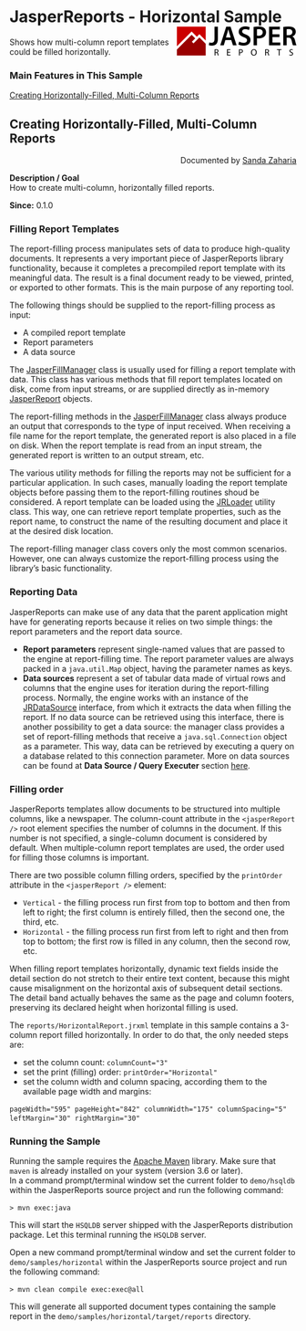 
# JasperReports - Horizontal Sample <img src="../../resources/jasperreports.svg" alt="JasperReports logo" align="right"/>

Shows how multi-column report templates could be filled horizontally.

### Main Features in This Sample

[Creating Horizontally-Filled, Multi-Column Reports](#horizontal)

## <a name='horizontal'>Creating</a> Horizontally-Filled, Multi-Column Reports
<div align="right">Documented by <a href='mailto:shertage@users.sourceforge.net'>Sanda Zaharia</a></div>

**Description / Goal**\
How to create multi-column, horizontally filled reports.

**Since:** 0.1.0

### Filling Report Templates

The report-filling process manipulates sets of data to produce high-quality documents. It represents a very important piece of JasperReports library functionality, because it completes a precompiled report template with its meaningful data. The result is a final document ready to be viewed, printed, or exported to other formats. This is the main purpose of any reporting tool.

The following things should be supplied to the report-filling process as input:

- A compiled report template
- Report parameters
- A data source

The [JasperFillManager](https://jasperreports.sourceforge.net/api/net/sf/jasperreports/engine/JasperFillManager.html) class is usually used for filling a report template with data. This class has various methods that fill report templates located on disk, come from input streams, or are supplied directly as in-memory [JasperReport](https://jasperreports.sourceforge.net/api/net/sf/jasperreports/engine/JasperReport.html) objects.

The report-filling methods in the [JasperFillManager](https://jasperreports.sourceforge.net/api/net/sf/jasperreports/engine/JasperFillManager.html) class always produce an output that corresponds to the type of input received. When receiving a file name for the report template, the generated report is also placed in a file on disk. When the report template is read from an input stream, the generated report is written to an output stream, etc.

The various utility methods for filling the reports may not be sufficient for a particular application. In such cases, manually loading the report template objects before passing them to the report-filling routines shoud be considered. A report template can be loaded using the [JRLoader](https://jasperreports.sourceforge.net/api/net/sf/jasperreports/engine/util/JRLoader.html) utility class. This way, one can retrieve report template properties, such as the report name, to construct the name of the resulting document and place it at the desired disk location.

The report-filling manager class covers only the most common scenarios. However, one can always customize the report-filling process using the library’s basic functionality.

### Reporting Data

JasperReports can make use of any data that the parent application might have for generating reports because it relies on two simple things: the report parameters and the report data source.

- **Report parameters** represent single-named values that are passed to the engine at report-filling time. The report parameter values are always packed in a `java.util.Map` object, having the parameter names as keys.
- **Data sources** represent a set of tabular data made of virtual rows and columns that the engine uses for iteration during the report-filling process. Normally, the engine works with an instance of the [JRDataSource](https://jasperreports.sourceforge.net/api/net/sf/jasperreports/engine/JRDataSource.html) interface, from which it extracts the data when filling the report. If no data source can be retrieved using this interface, there is another possibility to get a data source: the manager class provides a set of report-filling methods that receive a `java.sql.Connection` object as a parameter. This way, data can be retrieved by executing a query on a database related to this connection parameter. More on data sources can be found at **Data Source / Query Executer** section [here](../sample.reference.html#DataSourceQueryExecuter).

### Filling order

JasperReports templates allow documents to be structured into multiple columns, like a newspaper. The column-count attribute in the `<jasperReport />` root element specifies the number of columns in the document. If this number is not specified, a single-column document is considered by default. When multiple-column report templates are used, the order used for filling those columns is important.

There are two possible column filling orders, specified by the `printOrder` attribute in the `<jasperReport />` element:

- `Vertical` - the filling process run first from top to bottom and then from left to right; the first column is entirely filled, then the second one, the third, etc.
- `Horizontal` - the filling process run first from left to right and then from top to bottom; the first row is filled in any column, then the second row, etc.

When filling report templates horizontally, dynamic text fields inside the detail section do not stretch to their entire text content, because this might cause misalignment on the horizontal axis of subsequent detail sections. The detail band actually behaves the same as the page and column footers, preserving its declared height when horizontal filling is used.

The `reports/HorizontalReport.jrxml` template in this sample contains a 3-column report filled horizontally. In order to do that, the only needed steps are:

- set the column count: `columnCount="3"`
- set the print (filling) order: `printOrder="Horizontal"`
- set the column width and column spacing, according them to the available page width and margins:

```
pageWidth="595" pageHeight="842" columnWidth="175" columnSpacing="5" leftMargin="30" rightMargin="30"
```

### Running the Sample

Running the sample requires the [Apache Maven](https://maven.apache.org) library. Make sure that `maven` is already installed on your system (version 3.6 or later).\
In a command prompt/terminal window set the current folder to `demo/hsqldb` within the JasperReports source project and run the following command:

```
> mvn exec:java
```

This will start the `HSQLDB` server shipped with the JasperReports distribution package. Let this terminal running the `HSQLDB` server.

Open a new command prompt/terminal window and set the current folder to `demo/samples/horizontal` within the JasperReports source project and run the following command:

```
> mvn clean compile exec:exec@all
```

This will generate all supported document types containing the sample report in the `demo/samples/horizontal/target/reports` directory.
